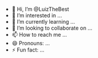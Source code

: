 - 👋 Hi, I’m @LuizTheBest
- 👀 I’m interested in ...
- 🌱 I’m currently learning ...
- 💞️ I’m looking to collaborate on ...
- 📫 How to reach me ...
- 😄 Pronouns: ...
- ⚡ Fun fact: ...

<!---
LuizTheBest/LuizTheBest is a ✨ special ✨ repository because its `README.md` (this file) appears on your GitHub profile.
You can click the Preview link to take a look at your changes.
--->
